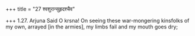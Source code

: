 +++
title = "27 श्वशुरान्सुहृदश्चैव"

+++
1.27. Arjuna Said O krsna! On seeing these war-mongering kinsfolks of my
own, arrayed \[in the armies\], my limbs fail and my mouth goes dry;
